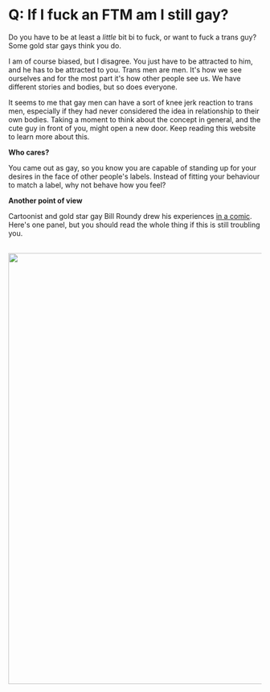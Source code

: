 # Q: If I fuck an FTM am I still gay?

Do you have to be at least a _little_ bit bi to fuck, or want to fuck a trans guy? Some gold star gays think you do.

I am of course biased, but I disagree.&nbsp;You just have to be attracted to him, and he has to be attracted to you. Trans men are men.&nbsp;It's how we see ourselves and for the most part it's how other people see us. We have different stories and bodies, but so does everyone.

It seems to me that gay men can have a sort of knee jerk reaction to trans men, especially if they had never considered the idea in relationship to their own bodies. Taking a moment to think about the concept in general, and the cute guy in front of you, might open a new door. Keep reading this website to learn more about this.

**Who cares?**

You came out as gay, so you know you are capable of standing up for your desires in the face of other people's labels. Instead of fitting your behaviour to match a label, why not behave how you feel?

**Another point of view**

Cartoonist and gold star gay Bill Roundy drew his experiences [in a comic](http://comics.billroundy.com/?p=1116). Here's one panel, but you should read the whole thing if this is still troubling you.

&nbsp;[<img width="600" height="857" alt="" src="http://localhost:8888/wordpress/wp-content/uploads/2016/02/img_1931.gif" title="" class="aligncenter size-custom" />](http://comics.billroundy.com/?p=1116)&nbsp;
